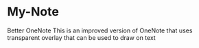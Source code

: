 # My-Note
Better OneNote
This is an improved version of OneNote that uses transparent overlay that can be used to draw on text
